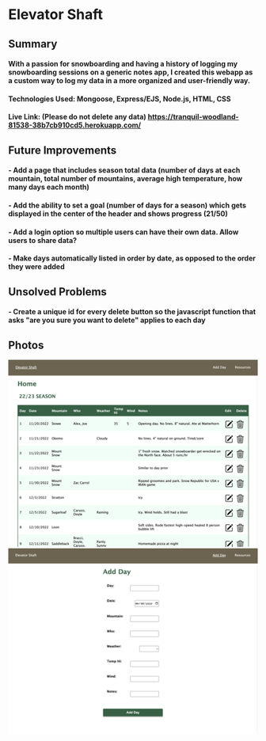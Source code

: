 # Elevator Shaft

## Summary

#### With a passion for snowboarding and having a history of logging my snowboarding sessions on a generic notes app, I created this webapp as a custom way to log my data in a more organized and user-friendly way. 

#### Technologies Used: Mongoose, Express/EJS, Node.js, HTML, CSS

#### Live Link: (Please do not delete any data) https://tranquil-woodland-81538-38b7cb910cd5.herokuapp.com/ 

## Future Improvements

#### - Add a page that includes season total data (number of days at each mountain, total number of mountains, average high temperature, how many days each month)

#### - Add the ability to set a goal (number of days for a season) which gets displayed in the center of the header and shows progress (21/50)

#### - Add a login option so multiple users can have their own data. Allow users to share data?

#### - Make days automatically listed in order by date, as opposed to the order they were added

## Unsolved Problems

#### - Create a unique id for every delete button so the javascript function that asks "are you sure you want to delete" applies to each day

## Photos
![Season Stats](./public/images/elevator-shaftSeason.png)
![Add Session Form](./public/images/elevator-shaft-addSession.png)